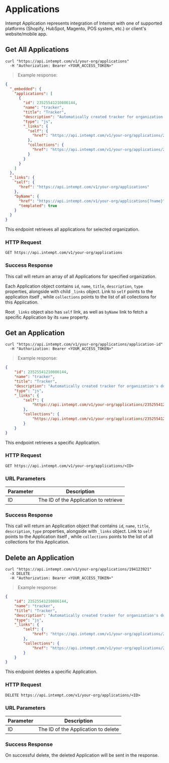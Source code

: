 # Applications

Intempt Application represents integration of Intempt with one of supported platforms (Shopify, HubSpot, Magento, POS system, etc.) or client's website/mobile app.

## Get All Applications

```shell
curl "https://api.intempt.com/v1/your-org/applications"
  -H "Authorization: Bearer <YOUR_ACCESS_TOKEN>"
```

> Example response:

```json
{
  "_embedded": {
    "applications": [
      {
        "id": 23525541210886144,
        "name": "tracker",
        "title": "Tracker",
        "description": "Automatically created tracker for organization's domain",
        "type": "js",
        "_links": {
          "self": {
            "href": "https://api.intempt.com/v1/your-org/applications/23525541210886144"
          },
          "collections": {
            "href": "https://api.intempt.com/v1/your-org/applications/23525541210886144/collections"
          }
        }
      }
    ]
  },
  "_links": {
    "self": {
      "href": "https://api.intempt.com/v1/your-org/applications"
    },
    "byName": {
      "href": "https://api.intempt.com/v1/your-org/applications{?name}",
      "templated": true
    }
  }
}
```

This endpoint retrieves all applications for selected organization.

### HTTP Request

`GET https://api.intempt.com/v1/your-org/applications`

### Success Response

This call will return an array of all Applications for specified organization. 

Each Application object contains `id`, `name`, `title`, `description`, `type` properties, alongside with child `_links` object. Link to `self` points to the application itself , while `collections` points to the list of all collections for this Application.

Root `_links` object also has `self` link, as well as `byName` link to fetch a specific Application by its `name` property.

## Get an Application

```shell
curl "https://api.intempt.com/v1/your-org/applications/application-id"
  -H "Authorization: Bearer <YOUR_ACCESS_TOKEN>"
```

> Example response:

```json
{
    "id": 23525541210886144,
    "name": "tracker",
    "title": "Tracker",
    "description": "Automatically created tracker for organization's domain",
    "type": "js",
    "_links": {
        "self": {
            "https://api.intempt.com/v1/your-org/applications/23525541210886144"
        },
        "collections": {
            "https://api.intempt.com/v1/your-org/applications/23525541210886144/collections"
        }
    }
}
```

This endpoint retrieves a specific Application.

### HTTP Request

`GET https://api.intempt.com/v1/your-org/applications/<ID>`

### URL Parameters

Parameter | Description
--------- | -----------
ID | The ID of the Application to retrieve

### Success Response

This call will return an Application object that contains `id`, `name`, `title`, `description`, `type` properties, alongside with `_links` object. Link to `self` points to the Application itself , while `collections` points to the list of all collections for this Application.

## Delete an Application

```shell
curl "https://api.intempt.com/v1/your-org/applications/194123921"
  -X DELETE
  -H "Authorization: Bearer <YOUR_ACCESS_TOKEN>"
```
> Example response:

```json
{
    "id": 23525541210886144,
    "name": "tracker",
    "title": "Tracker",
    "description": "Automatically created tracker for organization's domain",
    "type": "js",
    "_links": {
        "self": {
            "href": "https://api.intempt.com/v1/your-org/applications/23525541210886144"
        },
        "collections": {
            "href": "https://api.intempt.com/v1/your-org/applications/23525541210886144/collections"
        }
    }
}
```

This endpoint deletes a specific Application.

### HTTP Request

`DELETE https://api.intempt.com/v1/your-org/applications/<ID>`

### URL Parameters

Parameter | Description
--------- | -----------
ID | The ID of the Application to delete

### Success Response

On successful delete, the deleted Application will be sent in the response.
